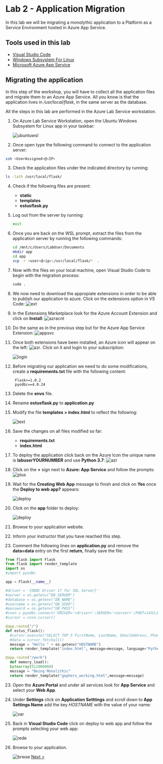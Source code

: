 # Lab 2 - Application Migration

In this lab we will be migrating a monolythic application to a Platform as a Service Environment hosted in Azure App Service.

## Tools used in this lab

  - [Visual Studio Code](https://code.visualstudio.com/)
  - [Windows Subsystem For Linux](https://docs.microsoft.com/en-us/windows/wsl/enterprise)
  - [Microsoft Azure App Service](https://azure.microsoft.com/en-us/services/app-service/?v=18.51)

## Migrating the application

In this step of the workshop, you will have to collect all the application files and migrate them to an Azure App Service. All you know is that the application lives in */usr/local/flask*, in the same server as the database.

All the steps in this lab are performed in the Azure Lab Service workstation.

1. On Azure Lab Service Workstation, open the Ubuntu Windows Subsystem for Linux app in your taskbar:
   
    ![ubuntuwsl](img/lab2/ubuntuwsl.png)
2. Once open type the following command to connect to the application server: 
  ```bash
  ssh <UserAssigned>@<IP>
  ```

3. Check the application files under the indicated directory by running:

  ```bash
  ls -lath /usr/local/flask/
  ```
 
4. Check if the following files are present:
   * **static**
   * **templates**
   * **estusflask.py**
  
5. Log out from the server by running: 
   ```bash
   exit
   ```
6. Once you  are back on the WSL prompt, extract the files from the application server by running the following commands: 
   ```bash
   cd /mnt/c/Users/LabUser/Documents
   mkdir app
   cd app
   scp -r <user>@<ip>:/usr/local/flask/*  .
   ```
7. Now with the files on your local machine, open Visual Studio Code to begin with the migration process:
   
   ```bash
   code .
   ```

8. We now need to download the appropiate extensions in order to be able to publish our application to azure. Click on the extensions option in VS Code: ![ext](img/lab2/extension.png)  
9. In the Extensions Marketplace look for the Azure Account Extension and click on **Install**: ![azracnt](img/lab2/azureaccnt.png)
10. Do the same as in the previous step but for the Azure App Service Extension: ![appsvc](img/lab2/appsvc.png)
    
11. Once both extensions have been installed, an Azure icon will appear on the left: ![azr](img/lab2/azricn.png). Click on it and login to your subscription:
   
    ![login](img/lab2/login.png)

12. Before migrating our application we need to do some modifications, create a **requirements.txt** file with the following content:
       ```
        Flask>=1.0.2
        pyodbc==4.0.24
      ```

13. Delete the **envs** file.
14. Rename **estusflask.py** to **application.py**
15. Modify the file **templates >  index.html** to reflect the following:
    
    ![text](img/lab2/text.png)

16. Save the changes on all files modified so far:
    * **requirements.txt**
    * **index.html**

17. To deploy the application click back on the Azure Icon the unique name is **labuserYOURNUMBER** and use **Python 3.7**: ![azr](img/lab2/azricn.png)
18. Click on the **+** sign next to **Azure: App Service** and follow the prompts: ![plus](img/lab2/plussgn.png)
19. Wait for the **Creating Web App** message to finish and click on **Yes** once the **Deploy to web app?** appears: 
    
    ![deploy](img/lab2/finishapp.png)

20. Click on the **app** folder to deploy: 
 
    ![deploy](img/lab2/deploy.png)

22. Browse to your application website.

21. Inform your instructor that you have reached this step.

22. Comment the following lines on **application.py** and remove the **data=data** entry on the first **return**, finally save the file:

  ```Python
from flask import Flask
from flask import render_template
import os
#import pyodbc

app = Flask(__name__)

#driver = '{ODBC Driver 17 for SQL Server}'
#server = os.getenv("DB_SERVER")
#database = os.getenv("DB_NAME")
#username = os.getenv("DB_USER")
#password = os.getenv("DB_PASS")
#cnxn = pyodbc.connect('DRIVER='+driver+';SERVER='+server+';PORT=1433;DATABASE='+database+';UID='+username+';PWD='+ password)
#cursor = cnxn.cursor()

@app.route("/")
def estus_flask():
    #cursor.execute("SELECT TOP 5 FirstName, LastName, EmailAddress, Phone FROM SalesLT.Customer")
    #data = cursor.fetchall()
    message = "Hello " + os.getenv("HOSTNAME")
    return render_template("index.html", message=message, language="Python")

@app.route("/work")
    def memory_load():
    bytearray(512000000)
    message = "Being Monolithic"
    return render_template("gophers_working.html",message=message)
  ```

23. Open the **Azure Portal** and under all services look for **App Service** and select your **Web App**.

24. Under **Settings** click on **Application Setttings** and scroll down to **App Settings Name** add the key *HOSTNAME* with the value of your name: 
    
    ![var](img/lab2/VAR.png)

25. Back in **Visual Studio Code** click on deploy to web app and follow the prompts selecting your web app: 

    ![rede](img/lab2/redep.png)

26. Browse to your application. 
    
    ![brwse](img/lab2/brwsapp.png)
    [Next >](lab_3.md)